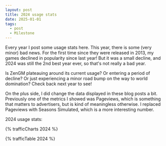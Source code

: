 ```yaml
---
layout: post
title: 2024 usage stats
date: 2025-01-01
tags:
  - post
  - Milestone
---
```


Every year I post some usage stats here. This year, there is some (very minor) bad news. For the first time since they were released in 2013, my games declined in popularity since last year! But it was a small decline, and 2024 was still the 2nd best year ever, so that's not really a bad year.

Is ZenGM plateauing around its current usage? Or entering a period of decline? Or just experiencing a minor road bump on the way to world domination? Check back next year to see!

On the plus side, I did change the data displayed in these blog posts a bit. Previously one of the metrics I showed was Pageviews, which is something that matters to advertisers, but is kind of meaningless otherwise. I replaced Pageviews with Seasons Simulated, which is a more interesting number.

2024 usage stats:

<!--more-->

{% trafficCharts 2024 %}

{% trafficTable 2024 %}
